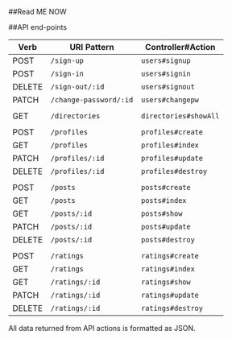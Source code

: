 ##Read ME NOW

##API end-points

| Verb   | URI Pattern            | Controller#Action    |
| ----   | -----------            | -----------------    |
| POST   | `/sign-up`             | `users#signup`       |
| POST   | `/sign-in`             | `users#signin`       |
| DELETE | `/sign-out/:id`        | `users#signout`      |
| PATCH  | `/change-password/:id` | `users#changepw`     |
|        |                        |                      |
| GET    | `/directories`         | `directories#showAll`|
|        |                        |                      |
| POST   | `/profiles`            | `profiles#create`    |
| GET    | `/profiles`            | `profiles#index`     |
| PATCH  | `/profiles/:id`        | `profiles#update`    |
| DELETE | `/profiles/:id`        | `profiles#destroy`   |
|        |                        |                      |
| POST   | `/posts`               | `posts#create`       |
| GET    | `/posts`               | `posts#index`        |
| GET    | `/posts/:id`           | `posts#show`         |
| PATCH  | `/posts/:id`           | `posts#update`       |
| DELETE | `/posts/:id`           | `posts#destroy`      |
|        |                        |                      |
| POST   | `/ratings`             | `ratings#create`     |
| GET    | `/ratings`             | `ratings#index`      |
| GET    | `/ratings/:id`         | `ratings#show`       |
| PATCH  | `/ratings/:id`         | `ratings#update`     |
| DELETE | `/ratings/:id`         | `ratings#destroy`    |

All data returned from API actions is formatted as JSON.
